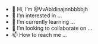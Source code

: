 - 👋 Hi, I’m @VvAbidinajnnbbbbjh
- 👀 I’m interested in ...
- 🌱 I’m currently learning ...
- 💞️ I’m looking to collaborate on ...
- 📫 How to reach me ...

<!---
VvAbidinajnnbbbbjh/VvAbidinajnnbbbbjh is a ✨ special ✨ repository because its `README.md` (this file) appears on your GitHub profile.
You can click the Preview link to take a look at your changes.
--->
